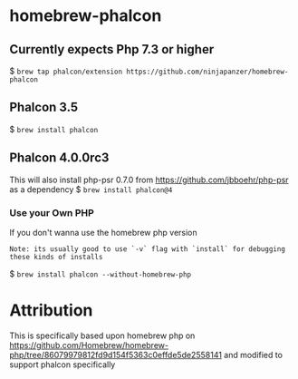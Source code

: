 # homebrew-phalcon

## Currently expects Php 7.3 or higher

$ `brew tap phalcon/extension https://github.com/ninjapanzer/homebrew-phalcon`

## Phalcon 3.5
$ `brew install phalcon`

## Phalcon 4.0.0rc3
This will also install php-psr 0.7.0 from https://github.com/jbboehr/php-psr as a dependency
$ `brew install phalcon@4`

### Use your Own PHP

If you don't wanna use the homebrew php version

    Note: its usually good to use `-v` flag with `install` for debugging these kinds of installs 

$ `brew install phalcon --without-homebrew-php`

# Attribution

This is specifically based upon homebrew php on https://github.com/Homebrew/homebrew-php/tree/86079979812fd9d154f5363c0effde5de2558141 and modified to support phalcon specifically
